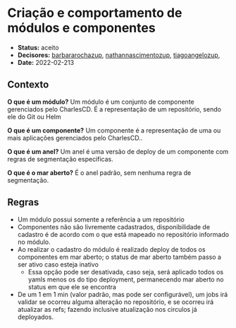 # Criação e comportamento de módulos e componentes

- **Status:** aceito
- **Decisores:** [barbararochazup](https://github.com/barbararochazup), [nathannascimentozup](https://github.com/author:nathannascimentozup), [tiagoangelozup](https://github.com/tiagoangelozup), 
- **Date:** 2022-02-213

## Contexto

**O que é um módulo?** Um módulo é um conjunto de componente gerenciados pelo CharlesCD. É a representação de um repositório, sendo ele do Git ou Helm

**O que é um componente?** Um componente é a representação de uma ou mais aplicações gerenciados pelo CharlesCD..

**O que é um anel?** Um anel é uma versão de deploy de um componente com regras de segmentação especificas.

**O que é o mar aberto?** É o anel padrão, sem nenhuma regra de segmentação.

## Regras
- Um módulo possui somente a referência a um repositório 
- Componentes não são livremente cadastrados, disponibilidade de cadastro é de acordo com o que está mapeado no repositório informado no módulo.
- Ao realizar o cadastro do módulo é realizado deploy de todos os componentes em mar aberto; o status de mar aberto também passo a ser ativo caso esteja inativo
    - Essa opção pode ser desativada, caso seja, será aplicado todos os yamls menos os do tipo deployment, permanecendo mar aberto no status em que ele se encontra
- De um 1 em 1 min (valor padrão, mas pode ser configurável), um jobs irá validar se ocorreu alguma alteração no repositório, e se ocorreu irá atualizar as refs; fazendo inclusive atualização nos circulos já deployados.


